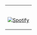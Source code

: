 <table width="100%"> 
  <tr>
  <td>

&nbsp; <br> [![Spotify](https://spotify-playing-now-phi.vercel.app/api/spotify)](https://open.spotify.com/user/omnitenebris)

  </td>
</table>
